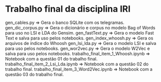 # Trabalho final da disciplina IRI

gen_cables.py => Gera o banco SQLite com os telegramas.
gen_dic_corpus.py => Gera o dicionário e corpus no modelo Bag of Words para uso no LSI e LDA do Gensim.
gen_fastText.py => Gera o modelo Fast Text e salva para uso pelos notebooks.
gen_index_whoosh.py => Gera os arquivos de índice do Whoosh
gen_lsi_lda.py => Gera o modelo LSI e salva para uso pelos notebooks.
gen_wor2vec.py => Gera o modelo W2Vec e salva para uso pelos notebooks.
trabalho_final_item_1_Whoosh.ipynb => Notebook com a questão 01 do trabalho final.
trabalho_final_item_2_Lsi_Lda.ipynb => Notebook com a questão 02 do trabalho final.
trabalho_final_item_3_Word2Vec.ipynb => Notebook com a questão 03 do trabalho final.
